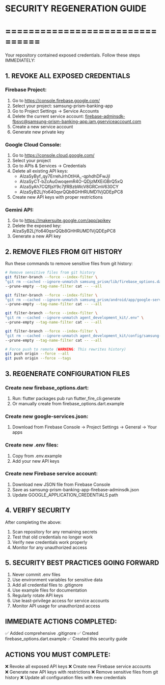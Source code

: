 # SECURITY REGENERATION GUIDE
# ================================

Your repository contained exposed credentials. Follow these steps IMMEDIATELY:

## 1. REVOKE ALL EXPOSED CREDENTIALS

### Firebase Project:
1. Go to https://console.firebase.google.com/
2. Select your project: samsung-prism-banking-app
3. Go to Project Settings → Service Accounts
4. Delete the current service account: firebase-adminsdk-fbsvc@samsung-prism-banking-app.iam.gserviceaccount.com
5. Create a new service account
6. Generate new private key

### Google Cloud Console:
1. Go to https://console.cloud.google.com/
2. Select your project
3. Go to APIs & Services → Credentials
4. Delete all existing API keys:
   - AIzaSyByf_qy7ErrehJrhOtlHA_-qphdhDFwJjI
   - AIzaSyCT-bZcAuGwoqemR4O-QDjzMXEiGBrQ5xQ
   - AIzaSyAh7CQfljsY9c7jfRBzbWcV8GRCmV630CY
   - AIzaSyB2LjYo640qsrQQb8GHHRUMD1VjQDEpPC8
5. Create new API keys with proper restrictions

### Gemini API:
1. Go to https://makersuite.google.com/app/apikey
2. Delete the exposed key: AIzaSyB2LjYo640qsrQQb8GHHRUMD1VjQDEpPC8
3. Generate a new API key

## 2. REMOVE FILES FROM GIT HISTORY

Run these commands to remove sensitive files from git history:

```bash
# Remove sensitive files from git history
git filter-branch --force --index-filter \
"git rm --cached --ignore-unmatch samsung_prism/lib/firebase_options.dart" \
--prune-empty --tag-name-filter cat -- --all

git filter-branch --force --index-filter \
"git rm --cached --ignore-unmatch samsung_prism/android/app/google-services.json" \
--prune-empty --tag-name-filter cat -- --all

git filter-branch --force --index-filter \
"git rm --cached --ignore-unmatch agent_development_kit/.env" \
--prune-empty --tag-name-filter cat -- --all

git filter-branch --force --index-filter \
"git rm --cached --ignore-unmatch agent_development_kit/config/samsung-prism-banking-app-firebase-adminsdk.json" \
--prune-empty --tag-name-filter cat -- --all

# Force push to remote (WARNING: This rewrites history)
git push origin --force --all
git push origin --force --tags
```

## 3. REGENERATE CONFIGURATION FILES

### Create new firebase_options.dart:
1. Run: flutter packages pub run flutter_fire_cli:generate
2. Or manually create from firebase_options.dart.example

### Create new google-services.json:
1. Download from Firebase Console → Project Settings → General → Your apps

### Create new .env files:
1. Copy from .env.example
2. Add your new API keys

### Create new Firebase service account:
1. Download new JSON file from Firebase Console
2. Save as samsung-prism-banking-app-firebase-adminsdk.json
3. Update GOOGLE_APPLICATION_CREDENTIALS path

## 4. VERIFY SECURITY

After completing the above:
1. Scan repository for any remaining secrets
2. Test that old credentials no longer work
3. Verify new credentials work properly
4. Monitor for any unauthorized access

## 5. SECURITY BEST PRACTICES GOING FORWARD

1. Never commit .env files
2. Use environment variables for sensitive data
3. Add all credential files to .gitignore
4. Use example files for documentation
5. Regularly rotate API keys
6. Use least-privilege access for service accounts
7. Monitor API usage for unauthorized access

## IMMEDIATE ACTIONS COMPLETED:
✅ Added comprehensive .gitignore
✅ Created firebase_options.dart.example
✅ Created this security guide

## ACTIONS YOU MUST COMPLETE:
❌ Revoke all exposed API keys
❌ Create new Firebase service accounts  
❌ Generate new API keys with restrictions
❌ Remove sensitive files from git history
❌ Update all configuration files with new credentials
